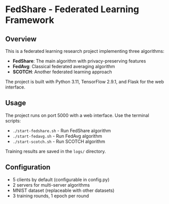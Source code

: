 # FedShare - Federated Learning Framework

## Overview
This is a federated learning research project implementing three algorithms:
- **FedShare**: The main algorithm with privacy-preserving features
- **FedAvg**: Classical federated averaging algorithm  
- **SCOTCH**: Another federated learning approach

The project is built with Python 3.11, TensorFlow 2.9.1, and Flask for the web interface.

## Usage
The project runs on port 5000 with a web interface. Use the terminal scripts:
- `./start-fedshare.sh` - Run FedShare algorithm
- `./start-fedavg.sh` - Run FedAvg algorithm  
- `./start-scotch.sh` - Run SCOTCH algorithm

Training results are saved in the `logs/` directory.

## Configuration
- 5 clients by default (configurable in config.py)
- 2 servers for multi-server algorithms
- MNIST dataset (replaceable with other datasets)
- 3 training rounds, 1 epoch per round
